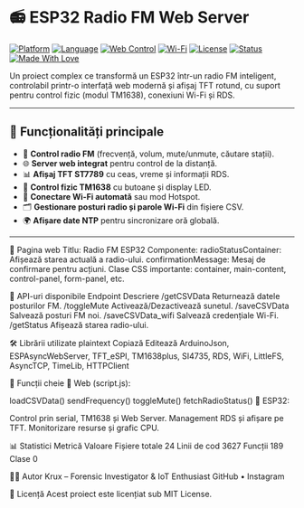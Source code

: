 # 📻 ESP32 Radio FM Web Server



[![Platform](https://img.shields.io/badge/platform-ESP32-blue.svg)](https://www.espressif.com/en/products/socs/esp32)
[![Language](https://img.shields.io/badge/language-C++-blue.svg)](https://en.cppreference.com/)
[![Web Control](https://img.shields.io/badge/web-control-green.svg)](#)
[![Wi-Fi](https://img.shields.io/badge/wi--fi-enabled-brightgreen.svg)](#)
[![License](https://img.shields.io/github/license/<username>/esp32-radio-fm.svg)](LICENSE)
[![Status](https://img.shields.io/badge/status-active-success.svg)](#)
[![Made With Love](https://img.shields.io/badge/made%20with-%E2%9D%A4-red.svg)](#)




Un proiect complex ce transformă un ESP32 într-un radio FM inteligent, controlabil printr-o interfață web modernă și afișaj TFT rotund, cu suport pentru control fizic (modul TM1638), conexiuni Wi-Fi și RDS.

---

## 🚀 Funcționalități principale

- 🎵 **Control radio FM** (frecvență, volum, mute/unmute, căutare stații).
- 🌐 **Server web integrat** pentru control de la distanță.
- 📊 **Afișaj TFT ST7789** cu ceas, vreme și informații RDS.
- 🔢 **Control fizic TM1638** cu butoane și display LED.
- 📡 **Conectare Wi-Fi automată** sau mod Hotspot.
- 🗂️ **Gestionare posturi radio și parole Wi-Fi** din fișiere CSV.
- 🌍 **Afișare date NTP** pentru sincronizare oră globală.

---

📄 Pagina web
Titlu: Radio FM ESP32
Componente:
radioStatusContainer: Afișează starea actuală a radio-ului.
confirmationMessage: Mesaj de confirmare pentru acțiuni.
Clase CSS importante: container, main-content, control-panel, form-panel, etc.


🔌 API-uri disponibile
Endpoint	Descriere
/getCSVData	Returnează datele posturilor FM.
/toggleMute	Activează/Dezactivează sunetul.
/saveCSVData	Salvează posturi FM noi.
/saveCSVData_wifi	Salvează credențiale Wi-Fi.
/getStatus	Afișează starea radio-ului.


🛠️ Librării utilizate
plaintext
Copiază
Editează
ArduinoJson, ESPAsyncWebServer, TFT_eSPI, TM1638plus, SI4735, RDS, WiFi, LittleFS, AsyncTCP, TimeLib, HTTPClient


🔄 Funcții cheie
🔹 Web (script.js):

loadCSVData()
sendFrequency()
toggleMute()
fetchRadioStatus()
🔹 ESP32:

Control prin serial, TM1638 și Web Server.
Management RDS și afișare pe TFT.
Monitorizare resurse și grafic CPU.

📊 Statistici
Metrică	Valoare
Fișiere totale	24
Linii de cod	3627
Funcții	189
Clase	0



🧑‍💻 Autor
Krux – Forensic Investigator & IoT Enthusiast
GitHub • Instagram


📝 Licență
Acest proiect este licențiat sub MIT License.
